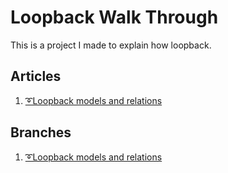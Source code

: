 # Loopback Walk Through
This is a project I made to explain how loopback. 

## Articles
1. [➰Loopback models and relations](https://medium.com/@joshuawootonn/loopback-models-and-relations-e72c1eca4b68)


## Branches 
1. [➰Loopback models and relations](https://github.com/jose56wonton/loopback-walkthrough/tree/LoopbackModelsAndRelations)